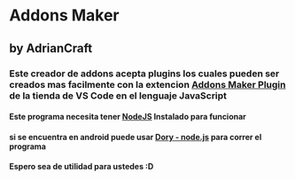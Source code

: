 # Addons Maker
## by AdrianCraft
### Este creador de addons acepta plugins los cuales pueden ser creados mas facilmente con la extencion [Addons Maker Plugin] de la tienda de VS Code en el lenguaje JavaScript
#### Este programa necesita tener [NodeJS] Instalado para funcionar
#### si se encuentra en android puede usar [Dory - node.js] para correr el programa
#### Espero sea de utilidad para ustedes :D

[NodeJS]: https://nodejs.org/
[Addons Maker Plugin]: https://marketplace.visualstudio.com/items?itemName=aga.addons-maker-plugin/
[Plugins]: https://adriancraft07.github.io/Addons-Maker/Plugins
[Dory - node.js]: https://play.google.com/store/apps/details?id=io.tempage.dorynode
